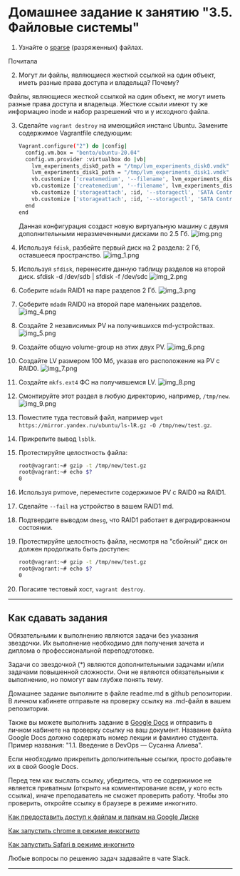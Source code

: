# Домашнее задание к занятию "3.5. Файловые системы"

1. Узнайте о [sparse](https://ru.wikipedia.org/wiki/%D0%A0%D0%B0%D0%B7%D1%80%D0%B5%D0%B6%D1%91%D0%BD%D0%BD%D1%8B%D0%B9_%D1%84%D0%B0%D0%B9%D0%BB) (разряженных) файлах.

Почитала

2. Могут ли файлы, являющиеся жесткой ссылкой на один объект, иметь разные права доступа и владельца? Почему?

Файлы, являющиеся жесткой ссылкой на один объект, не могут иметь разные права доступа и владельца. 
Жесткие ссыли имеют ту же информацию inode и набор разрешений что и у исходного файла.

3. Сделайте `vagrant destroy` на имеющийся инстанс Ubuntu. Замените содержимое Vagrantfile следующим:

    ```bash
    Vagrant.configure("2") do |config|
      config.vm.box = "bento/ubuntu-20.04"
      config.vm.provider :virtualbox do |vb|
        lvm_experiments_disk0_path = "/tmp/lvm_experiments_disk0.vmdk"
        lvm_experiments_disk1_path = "/tmp/lvm_experiments_disk1.vmdk"
        vb.customize ['createmedium', '--filename', lvm_experiments_disk0_path, '--size', 2560]
        vb.customize ['createmedium', '--filename', lvm_experiments_disk1_path, '--size', 2560]
        vb.customize ['storageattach', :id, '--storagectl', 'SATA Controller', '--port', 1, '--device', 0, '--type', 'hdd', '--medium', lvm_experiments_disk0_path]
        vb.customize ['storageattach', :id, '--storagectl', 'SATA Controller', '--port', 2, '--device', 0, '--type', 'hdd', '--medium', lvm_experiments_disk1_path]
      end
    end
    ```

    Данная конфигурация создаст новую виртуальную машину с двумя дополнительными неразмеченными дисками по 2.5 Гб.
![img.png](img.png)
4. Используя `fdisk`, разбейте первый диск на 2 раздела: 2 Гб, оставшееся пространство.
![img_1.png](img_1.png)
5. Используя `sfdisk`, перенесите данную таблицу разделов на второй диск.
sfdisk -d /dev/sdb | sfdisk -f /dev/sdc
![img_2.png](img_2.png)
6. Соберите `mdadm` RAID1 на паре разделов 2 Гб.
![img_3.png](img_3.png)
7. Соберите `mdadm` RAID0 на второй паре маленьких разделов.
![img_4.png](img_4.png)
8. Создайте 2 независимых PV на получившихся md-устройствах.
![img_5.png](img_5.png)
9. Создайте общую volume-group на этих двух PV.
![img_6.png](img_6.png)
10. Создайте LV размером 100 Мб, указав его расположение на PV с RAID0.
![img_7.png](img_7.png)
11. Создайте `mkfs.ext4` ФС на получившемся LV.
![img_8.png](img_8.png)
12. Смонтируйте этот раздел в любую директорию, например, `/tmp/new`.
![img_9.png](img_9.png)
13. Поместите туда тестовый файл, например `wget https://mirror.yandex.ru/ubuntu/ls-lR.gz -O /tmp/new/test.gz`.

14. Прикрепите вывод `lsblk`.

15. Протестируйте целостность файла:

     ```bash
     root@vagrant:~# gzip -t /tmp/new/test.gz
     root@vagrant:~# echo $?
     0
     ```

16. Используя pvmove, переместите содержимое PV с RAID0 на RAID1.

17. Сделайте `--fail` на устройство в вашем RAID1 md.

18. Подтвердите выводом `dmesg`, что RAID1 работает в деградированном состоянии.

19. Протестируйте целостность файла, несмотря на "сбойный" диск он должен продолжать быть доступен:

     ```bash
     root@vagrant:~# gzip -t /tmp/new/test.gz
     root@vagrant:~# echo $?
     0
     ```

20. Погасите тестовый хост, `vagrant destroy`.

 
 ---

## Как сдавать задания

Обязательными к выполнению являются задачи без указания звездочки. Их выполнение необходимо для получения зачета и диплома о профессиональной переподготовке.

Задачи со звездочкой (*) являются дополнительными задачами и/или задачами повышенной сложности. Они не являются обязательными к выполнению, но помогут вам глубже понять тему.

Домашнее задание выполните в файле readme.md в github репозитории. В личном кабинете отправьте на проверку ссылку на .md-файл в вашем репозитории.

Также вы можете выполнить задание в [Google Docs](https://docs.google.com/document/u/0/?tgif=d) и отправить в личном кабинете на проверку ссылку на ваш документ.
Название файла Google Docs должно содержать номер лекции и фамилию студента. Пример названия: "1.1. Введение в DevOps — Сусанна Алиева".

Если необходимо прикрепить дополнительные ссылки, просто добавьте их в свой Google Docs.

Перед тем как выслать ссылку, убедитесь, что ее содержимое не является приватным (открыто на комментирование всем, у кого есть ссылка), иначе преподаватель не сможет проверить работу. Чтобы это проверить, откройте ссылку в браузере в режиме инкогнито.

[Как предоставить доступ к файлам и папкам на Google Диске](https://support.google.com/docs/answer/2494822?hl=ru&co=GENIE.Platform%3DDesktop)

[Как запустить chrome в режиме инкогнито ](https://support.google.com/chrome/answer/95464?co=GENIE.Platform%3DDesktop&hl=ru)

[Как запустить  Safari в режиме инкогнито ](https://support.apple.com/ru-ru/guide/safari/ibrw1069/mac)

Любые вопросы по решению задач задавайте в чате Slack.

---

